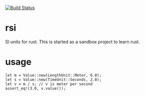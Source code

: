 [![Build Status](https://travis-ci.org/cemoktra/rsi.svg?branch=master)](https://travis-ci.org/cemoktra/rsi)

# rsi
SI units for rust. This is started as a sandbox project to learn rust.

# usage
    let m = Value::new(LengthUnit::Meter, 6.0);
    let s = Value::new(TimeUnit::Seconds, 2.0);
    let v = m / s; // v is meter per second
    assert_eq!(3.0, v.value());

